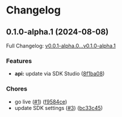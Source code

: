 # Changelog

## 0.1.0-alpha.1 (2024-08-08)

Full Changelog: [v0.0.1-alpha.0...v0.1.0-alpha.1](https://github.com/squack-io/flux-node/compare/v0.0.1-alpha.0...v0.1.0-alpha.1)

### Features

* **api:** update via SDK Studio ([8f1ba08](https://github.com/squack-io/flux-node/commit/8f1ba08db29a70bff148967e03cf4ef089ee8fb2))


### Chores

* go live ([#1](https://github.com/squack-io/flux-node/issues/1)) ([f9584ce](https://github.com/squack-io/flux-node/commit/f9584ce08847650cc62d7a5ee720028bffaa9fdd))
* update SDK settings ([#3](https://github.com/squack-io/flux-node/issues/3)) ([bc33c45](https://github.com/squack-io/flux-node/commit/bc33c454345e832846c0e8b73f4725fa50b16da0))
